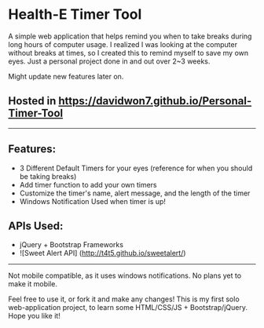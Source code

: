 # Health-E Timer Tool 
A simple web application that helps remind you when to take breaks during long hours of computer usage. I realized I was looking at the computer without breaks at times, so I created this to remind myself to save my own eyes. Just a personal project done in and out over 2~3 weeks. 

Might update new features later on. 

## Hosted in https://davidwon7.github.io/Personal-Timer-Tool 

---
## Features: 
* 3 Different Default Timers for your eyes (reference for when you should be taking breaks) 
* Add timer function to add your own timers 
* Customize the timer's name, alert message, and the length of the timer 
* Windows Notification Used when timer is up! 

## APIs Used: 
* jQuery + Bootstrap Frameworks 
* ![Sweet Alert API] (http://t4t5.github.io/sweetalert/)

---
Not mobile compatible, as it uses windows notifications. No plans yet to make it mobile. 

Feel free to use it, or fork it and make any changes! This is my first solo web-application project, to learn some HTML/CSS/JS + Bootstrap/jQuery. Hope you like it! 



